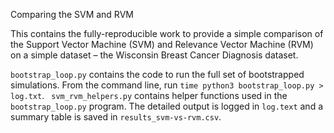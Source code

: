 Comparing the SVM and RVM 

This contains the fully-reproducible work to provide a simple comparison of the Support Vector Machine (SVM) and Relevance Vector Machine (RVM) on a simple dataset – the Wisconsin Breast Cancer Diagnosis dataset. 

`bootstrap_loop.py` contains the code to run the full set of bootstrapped simulations. From the command line, run `time python3 bootstrap_loop.py > log.txt`. ` svm_rvm_helpers.py` contains helper functions used in the `bootstrap_loop.py` program. The detailed output is logged in `log.text` and a summary table is saved in `results_svm-vs-rvm.csv`. 